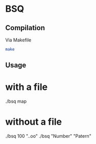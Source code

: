 # BSQ

## Compilation

Via Makefile

```bash
make
```

## Usage

# with a file
./bsq map

# without a file
./bsq 100 "..oo"
./bsq "Number" "Patern"
